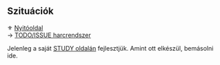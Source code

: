 ## Szituációk

⚜️ [Nyitóoldal](start.md)\
→ [TODO/ISSUE harcrendszer](https://github.com/kaktusztea/km100/wiki/ISSUE.TODO.szituaciok)

Jelenleg a saját [STUDY oldalán](https://github.com/kaktusztea/km100/wiki/STUDY.szituaciok) fejlesztjük. Amint ott elkészül, bemásolni ide.
